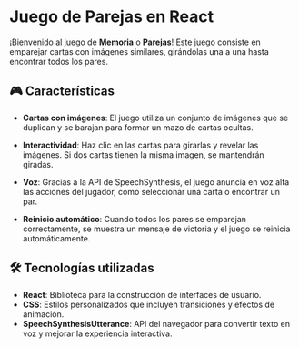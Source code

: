 # Juego de Parejas en React

¡Bienvenido al juego de **Memoria** o **Parejas**! Este juego consiste en emparejar cartas con imágenes similares, girándolas una a una hasta encontrar todos los pares.

## 🎮 Características

- **Cartas con imágenes**: 
  El juego utiliza un conjunto de imágenes que se duplican y se barajan para formar un mazo de cartas ocultas.

- **Interactividad**: 
  Haz clic en las cartas para girarlas y revelar las imágenes. Si dos cartas tienen la misma imagen, se mantendrán giradas.

- **Voz**: 
  Gracias a la API de SpeechSynthesis, el juego anuncia en voz alta las acciones del jugador, como seleccionar una carta o encontrar un par.

- **Reinicio automático**: 
  Cuando todos los pares se emparejan correctamente, se muestra un mensaje de victoria y el juego se reinicia automáticamente.

## 🛠️ Tecnologías utilizadas

- **React**: Biblioteca para la construcción de interfaces de usuario.
- **CSS**: Estilos personalizados que incluyen transiciones y efectos de animación.
- **SpeechSynthesisUtterance**: API del navegador para convertir texto en voz y mejorar la experiencia interactiva.
